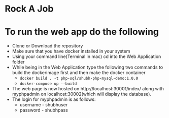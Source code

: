 # Rock A Job

# To run the web app do the following
* Clone or Download the repository
* Make sure that you have docker installed in your system
* Using your command line(Terminal in mac) cd into the Web Application folder
* While being in the Web Application type the following two commands to build the dockerimage first and then make the docker container
    * `docker build . -t php-sql/shubh-php-mysql-demo:1.0.0`
    * `docker-compose up --build`
* The web page is now hosted on http://localhost:30001/index/ along with myphpadmin on localhost:30002(which will display the database).
* The login for myphpadmin is as follows:
    * username - shubhuser
    * password - shubhpass
